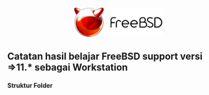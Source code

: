 <p align="center">
<img src="/assets/images/logo.png" alt="Debian Logo" style="width:200px;"/>
</p>

## Catatan hasil belajar FreeBSD support versi =>11.* sebagai Workstation

#### Struktur Folder
```sh
```
